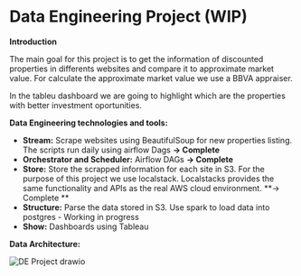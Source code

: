 # Data Engineering Project (WIP)

**Introduction**

The main goal for this project is to get the information of discounted properties in differents websites and compare it to approximate market value. For calculate the approximate market value we use a BBVA appraiser.

In the tableu dashboard we are going to highlight which are the properties with better investment oportunities.

**Data Engineering technologies and tools:**

+ **Stream:** Scrape websites using BeautifulSoup for new properties listing. The scripts run daily using airflow Dags **-> Complete**
+ **Orchestrator and Scheduler:** Airflow DAGs **-> Complete**
+ **Store:** Store the scrapped information for each site in S3. For the purpose of this project we use localstack. Localstacks provides the same functionality and APIs as the real AWS cloud environment. **-> Complete **
+ **Structure:** Parse the data stored in S3. Use spark to load data into postgres - Working in progress
+ **Show:** Dashboards using Tableau

**Data Architecture:**


![DE Project drawio](https://user-images.githubusercontent.com/102515224/173576883-3ff66e06-5656-4d49-a681-792688b0f889.png)

